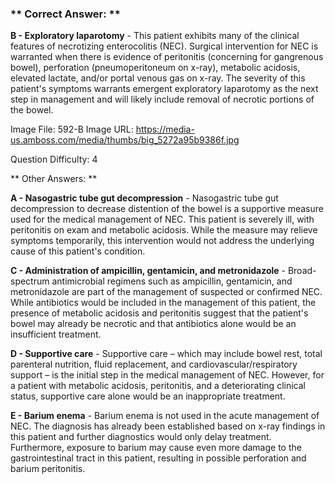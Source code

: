 ### ** Correct Answer: **

**B - Exploratory laparotomy** - This patient exhibits many of the clinical features of necrotizing enterocolitis (NEC). Surgical intervention for NEC is warranted when there is evidence of peritonitis (concerning for gangrenous bowel), perforation (pneumoperitoneum on x-ray), metabolic acidosis, elevated lactate, and/or portal venous gas on x-ray. The severity of this patient's symptoms warrants emergent exploratory laparotomy as the next step in management and will likely include removal of necrotic portions of the bowel.

Image File: 592-B
Image URL: https://media-us.amboss.com/media/thumbs/big_5272a95b9386f.jpg

Question Difficulty: 4

** Other Answers: **

**A - Nasogastric tube gut decompression** - Nasogastric tube gut decompression to decrease distention of the bowel is a supportive measure used for the medical management of NEC. This patient is severely ill, with peritonitis on exam and metabolic acidosis. While the measure may relieve symptoms temporarily, this intervention would not address the underlying cause of this patient's condition.

**C - Administration of ampicillin, gentamicin, and metronidazole** - Broad-spectrum antimicrobial regimens such as ampicillin, gentamicin, and metronidazole are part of the management of suspected or confirmed NEC. While antibiotics would be included in the management of this patient, the presence of metabolic acidosis and peritonitis suggest that the patient's bowel may already be necrotic and that antibiotics alone would be an insufficient treatment.

**D - Supportive care** - Supportive care – which may include bowel rest, total parenteral nutrition, fluid replacement, and cardiovascular/respiratory support – is the initial step in the medical management of NEC. However, for a patient with metabolic acidosis, peritonitis, and a deteriorating clinical status, supportive care alone would be an inappropriate treatment.

**E - Barium enema** - Barium enema is not used in the acute management of NEC. The diagnosis has already been established based on x-ray findings in this patient and further diagnostics would only delay treatment. Furthermore, exposure to barium may cause even more damage to the gastrointestinal tract in this patient, resulting in possible perforation and barium peritonitis.

